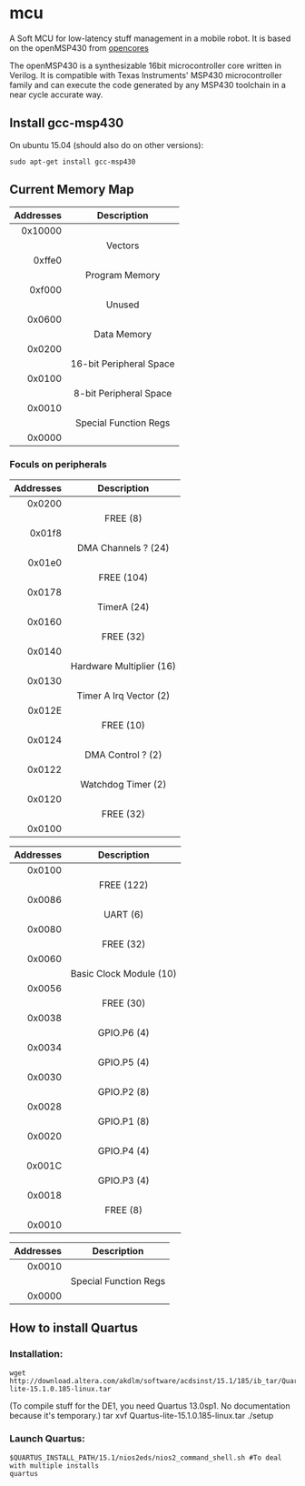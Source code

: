 # mcu
A Soft MCU for low-latency stuff management in a mobile robot.
It is based on the openMSP430 from [opencores](http://opencores.org/project,openmsp430)

The openMSP430 is a synthesizable 16bit microcontroller core written in Verilog. It is compatible with Texas Instruments' MSP430 microcontroller family and can execute the code generated by any MSP430 toolchain in a near cycle accurate way.

## Install gcc-msp430
On ubuntu 15.04 (should also do on other versions):

    sudo apt-get install gcc-msp430

## Current Memory Map
Addresses | Description
---------:|:----------:
0x10000   | 
          | Vectors
0xffe0    | 
          | Program Memory
0xf000    | 
          | Unused
0x0600    | 
          | Data Memory
0x0200    | 
          | 16-bit Peripheral Space
0x0100    | 
          | 8-bit Peripheral Space
0x0010    | 
          | Special Function Regs
0x0000    | 

### Foculs on peripherals
Addresses | Description
---------:|:----------:
0x0200    | 
          | FREE (8)
0x01f8    | 
          | DMA Channels ? (24)
0x01e0    | 
          | FREE (104)
0x0178    | 
          | TimerA (24)
0x0160    | 
          | FREE (32)
0x0140    | 
          | Hardware Multiplier (16)
0x0130    | 
          | Timer A Irq Vector (2)
0x012E    | 
          | FREE (10)
0x0124    | 
          | DMA Control ? (2)
0x0122    | 
          | Watchdog Timer (2)
0x0120    | 
          | FREE (32)
0x0100    | 

Addresses | Description
---------:|:----------:
0x0100    | 
          | FREE (122)
0x0086    | 
          | UART (6)
0x0080    | 
          | FREE (32)
0x0060    | 
          | Basic Clock Module (10)
0x0056    | 
          | FREE (30)
0x0038    | 
          | GPIO.P6 (4)
0x0034    | 
          | GPIO.P5 (4)
0x0030    | 
          | GPIO.P2 (8)
0x0028    | 
          | GPIO.P1 (8)
0x0020    | 
          | GPIO.P4 (4)
0x001C    | 
          | GPIO.P3 (4)
0x0018    | 
          | FREE (8)
0x0010    |

Addresses | Description
---------:|:----------:
0x0010    |
          | Special Function Regs
0x0000    |

## How to install Quartus
### Installation:
    wget http://download.altera.com/akdlm/software/acdsinst/15.1/185/ib_tar/Quartus-lite-15.1.0.185-linux.tar
(To compile stuff for the DE1, you need Quartus 13.0sp1. No documentation because it's temporary.)
    tar xvf Quartus-lite-15.1.0.185-linux.tar
    ./setup

### Launch Quartus:
    $QUARTUS_INSTALL_PATH/15.1/nios2eds/nios2_command_shell.sh #To deal with multiple installs
    quartus
